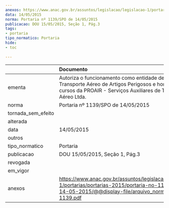 ```yaml
---
anexos: https://www.anac.gov.br/assuntos/legislacao/legislacao-1/portarias/portarias-2015/portaria-no-1139-spo-de-14-05-2015/@@display-file/arquivo_norma/PA2015-1139.pdf
data: 14/05/2015
norma: Portaria nº 1139/SPO de 14/05/2015
publicacao: DOU 15/05/2015, Seção 1, Pág.3
tags:
- portaria
tipo_normatico: Portaria
hide: 
- toc 
 
---
```


|                    | Documento                                                                                                                                                                |
|:-------------------|:-------------------------------------------------------------------------------------------------------------------------------------------------------------------------|
| ementa             | Autoriza o funcionamento como entidade de ensino de Transporte Aéreo de Artigos Perigosos e homologa os cursos da PROAIR - Serviços Auxiliares de Transporte Aéreo Ltda. |
| norma              | Portaria nº 1139/SPO de 14/05/2015                                                                                                                                       |
| tornada_sem_efeito |                                                                                                                                                                          |
| alterada           |                                                                                                                                                                          |
| data               | 14/05/2015                                                                                                                                                               |
| outros             |                                                                                                                                                                          |
| tipo_normatico     | Portaria                                                                                                                                                                 |
| publicacao         | DOU 15/05/2015, Seção 1, Pág.3                                                                                                                                           |
| revogada           |                                                                                                                                                                          |
| em_vigor           |                                                                                                                                                                          |
| anexos             | https://www.anac.gov.br/assuntos/legislacao/legislacao-1/portarias/portarias-2015/portaria-no-1139-spo-de-14-05-2015/@@display-file/arquivo_norma/PA2015-1139.pdf        |